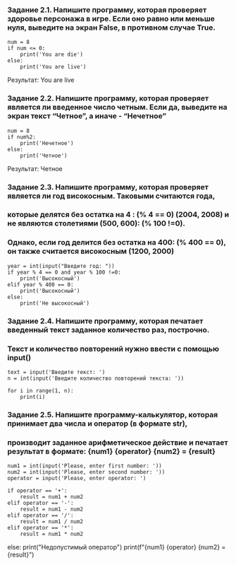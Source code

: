 ### Задание 2.1. Напишите программу, которая проверяет здоровье персонажа в игре. Если оно равно или меньше нуля, выведите на экран False, в противном случае True.

```
num = 8
if num <= 0:
    print('You are die')
else:
    print('You are live')
```

Результат: You are live

### Задание 2.2. Напишите программу, которая проверяет является ли введенное число четным. Если да, выведите на экран текст “Четное”, а иначе - “Нечетное”

```
num = 8
if num%2:
    print('Нечетное')
else:
    print('Четное')
```

Результат: Четное

### Задание 2.3. Напишите программу, которая проверяет является ли год високосным. Таковыми считаются года, 
### которые делятся без остатка на 4 : (% 4 == 0) (2004, 2008) и не являются столетиями (500, 600): (% 100 !=0).
### Однако, если год делится без остатка  на 400: (% 400 == 0), он также считается високосным (1200, 2000)

```
year = int(input("Введите год: "))
if year % 4 == 0 and year % 100 !=0:
    print('Высокосный')
elif year % 400 == 0:
    print('Высокосный')
else:
    print('Не высокосный')
```

### Задание 2.4. Напишите программу, которая печатает введенный текст заданное количество раз, построчно.
### Текст и количество повторений нужно ввести с помощью input()

```
text = input('Введите текст: ')
n = int(input('Введите количество повторений текста: '))

for i in range(1, n):
    print(i)
```


### Задание 2.5. Напишите программу-калькулятор, которая принимает два числа и оператор (в формате str),
### производит заданное арифметическое действие и печатает результат в формате: {num1} {operator} {num2} = {result}

```
num1 = int(input('Please, enter first number: '))
num2 = int(input('Please, enter second number: '))
operator = input('Please, enter operator: ')

if operator == '+':
    result = num1 + num2
elif operator == '-':
    result = num1 - num2
elif operator == '/':
    result = num1 / num2
elif operator == '*':
    result = num1 * num2
```

else:
    print("Недопустимый оператор")
print(f"{num1} {operator} {num2} = {result}")
